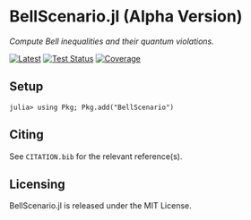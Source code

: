 # BellScenario.jl (Alpha Version)

*Compute Bell inequalities and their quantum violations.*

[![Latest](https://img.shields.io/badge/docs-latest-blue.svg)](https://ChitambarLab.github.io/BellScenario.jl/dev)
[![Test Status](https://github.com/ChitambarLab/BellScenario.jl/actions/workflows/run_tests.yml/badge.svg?branch=main)](https://github.com/ChitambarLab/BellScenario.jl/actions/workflows/run_tests.yml)
[![Coverage](https://codecov.io/gh/ChitambarLab/BellScenario.jl/branch/master/graph/badge.svg)](https://codecov.io/gh/chitambarlab/BellScenario.jl)

## Setup

```
julia> using Pkg; Pkg.add("BellScenario")
```

## Citing

See `CITATION.bib` for the relevant reference(s).

## Licensing

BellScenario.jl is released under the MIT License.
